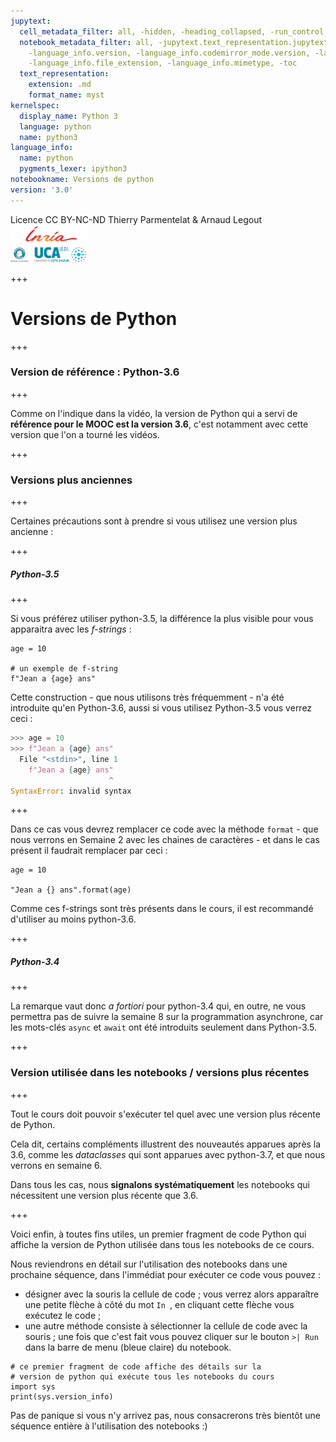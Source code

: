```yaml
---
jupytext:
  cell_metadata_filter: all, -hidden, -heading_collapsed, -run_control, -trusted
  notebook_metadata_filter: all, -jupytext.text_representation.jupytext_version, -jupytext.text_representation.format_version,
    -language_info.version, -language_info.codemirror_mode.version, -language_info.codemirror_mode,
    -language_info.file_extension, -language_info.mimetype, -toc
  text_representation:
    extension: .md
    format_name: myst
kernelspec:
  display_name: Python 3
  language: python
  name: python3
language_info:
  name: python
  pygments_lexer: ipython3
notebookname: Versions de python
version: '3.0'
---
```


<div class="licence">
<span>Licence CC BY-NC-ND</span>
<span>Thierry Parmentelat &amp; Arnaud Legout</span>
<span><img src="media/both-logos-small-alpha.png" /></span>
</div>

+++

# Versions de Python

+++

### Version de référence : Python-3.6

+++

Comme on l'indique dans la vidéo, la version de Python qui a servi de **référence pour le MOOC est la version 3.6**, c'est notamment avec cette version que l'on a tourné les vidéos.

+++

### Versions plus anciennes

+++

Certaines précautions sont à prendre si vous utilisez une version plus ancienne :

+++

##### Python-3.5

+++

Si vous préférez utiliser python-3.5, la différence la plus visible pour vous apparaitra avec les *f-strings* :

```{code-cell} ipython3
age = 10

# un exemple de f-string
f"Jean a {age} ans"
```

Cette construction - que nous utilisons très fréquemment - n'a été introduite qu'en Python-3.6, aussi si vous utilisez Python-3.5 vous verrez ceci&nbsp;:
```python
>>> age = 10
>>> f"Jean a {age} ans"
  File "<stdin>", line 1
    f"Jean a {age} ans"
                      ^
SyntaxError: invalid syntax
```

+++

Dans ce cas vous devrez remplacer ce code avec la méthode `format` - que nous verrons en Semaine 2 avec les chaines de caractères - et dans le cas présent il faudrait remplacer par ceci&nbsp;:

```{code-cell} ipython3
age = 10

"Jean a {} ans".format(age)
```

Comme ces f-strings sont très présents dans le cours, il est recommandé d'utiliser au moins python-3.6.

+++

##### Python-3.4

+++

La remarque vaut donc *a fortiori* pour python-3.4 qui, en outre, ne vous permettra pas de suivre la semaine 8 sur la programmation asynchrone, car les mots-clés `async` et `await` ont été introduits seulement dans Python-3.5.

+++

### Version utilisée dans les notebooks / versions plus récentes

+++

Tout le cours doit pouvoir s'exécuter tel quel avec une version plus récente de Python.

Cela dit, certains compléments illustrent des nouveautés apparues après la 3.6, comme les *dataclasses* qui sont apparues avec python-3.7, et que nous verrons en semaine 6. 

Dans tous les cas, nous **signalons systématiquement** les notebooks qui nécessitent une version plus récente que 3.6.

+++

Voici enfin, à toutes fins utiles, un premier fragment de code Python qui affiche la version de Python utilisée dans tous les notebooks de ce cours.

Nous reviendrons en détail sur l'utilisation des notebooks dans une prochaine séquence, dans l'immédiat pour exécuter ce code vous pouvez :

* désigner avec la souris la cellule de code ; vous verrez alors apparaître une petite flèche à côté du mot `In `, en cliquant cette flèche vous exécutez le code ;
* une autre méthode consiste à sélectionner la cellule de code avec la souris ; une fois que c'est fait vous pouvez cliquer sur le bouton `>| Run` dans la barre de menu (bleue claire) du notebook.

```{code-cell} ipython3
# ce premier fragment de code affiche des détails sur la
# version de python qui exécute tous les notebooks du cours
import sys
print(sys.version_info)
```

Pas de panique si vous n'y arrivez pas, nous consacrerons très bientôt une séquence entière à l'utilisation des notebooks :)
